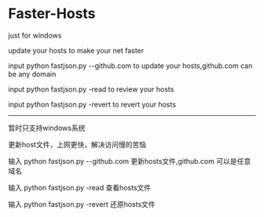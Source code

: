 # Faster-Hosts
just for windows

update your hosts to make your net faster

input python fastjson.py --github.com to update your hosts,github.com can be any domain

input python fastjson.py -read to review your hosts

input python fastjson.py -revert to revert your hosts

--------------------------------------------------------------
暂时只支持windows系统

更新host文件，上网更快，解决访问慢的苦恼

输入 python fastjson.py --github.com 更新hosts文件,github.com 可以是任意域名

输入 python fastjson.py -read 查看hosts文件

输入 python fastjson.py -revert 还原hosts文件
